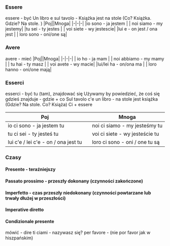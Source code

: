 ### Essere

essere - być
Un libro e sul tavolo - Książka jest na stole
(Co? Książka. Gdzie? Na stole. )
|Poj||Mnoga|
|-|-|-|
|io sono - ja jestem | | noi siamo - my jestemy|
|tu sei - ty jestes | | voi siete - wy jestescie|
|lui e - on jest / ona jest | | loro sono - oni/one są|

### Avere

avere - mieć
|Poj||Mnoga|
|-|-|-|
| io ho - ja mam | | noi abbiamo - my mamy |
| tu hai - ty masz | | voi avete - wy macie|
|lui/lei ha - on/ona ma | | loro hanno - oni/one mają|


### Esserci
esserci - być tu (tam), znajdować się
Używamy by powiedzieć, że coś się gdzieś znajduje - gdzie + co
Sul tavolo c'e un libro - na stole jest książka
(Gdzie? Na stole. Co? Książa)
Ci + essere

|Poj||Mnoga|
|-|-|-|
|io ci sono - ja jestem tu | | noi ci siamo - my jesteśmy tu|
|tu ci sei - ty jesteś tu | | voi ci siete - wy jesteście tu|
|lui c'e / lei c'e - on / ona jest tu | | loro ci sono - oni / one tu są|

### Czasy

#### Presente - teraźniejszy


#### Passato prossimo - przeszły dokonany (czynności zakończone)


#### Imperfetto -  czas przeszły niedokonany (czynności powtarzane lub trwały dłużej w przeszłości)

#### Imperative diretto


#### Condizionale presente


mówić - dire
ti ciami - nazywasz się? 
per favore - (nie por favor jak w hiszpańskim)


